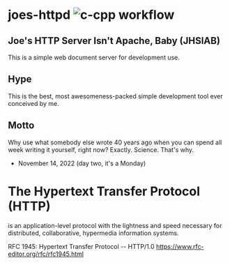 # joes-httpd ![c-cpp workflow](https://github.com/jwinett/joes-httpd/actions/workflows/c-cpp.yml/badge.svg)

## Joe's HTTP Server Isn't Apache, Baby (JHSIAB)
This is a simple web document server for development use.
## Hype
This is the best, most awesomeness-packed simple development tool ever conceived by me.   
## Motto
Why use what somebody else wrote 40 years ago when you can spend all week writing it yourself, right now?  Exactly.  Science.  That's why.

- November 14, 2022 (day two, it's a Monday)

# The Hypertext Transfer Protocol (HTTP) 
is an application-level protocol with the lightness and speed necessary for distributed, collaborative, hypermedia information systems.

RFC 1945: Hypertext Transfer Protocol -- HTTP/1.0 
https://www.rfc-editor.org/rfc/rfc1945.html


